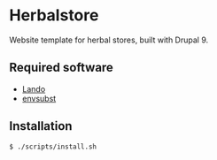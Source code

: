 # Herbalstore

Website template for herbal stores, built with Drupal 9.

## Required software

- [Lando](https://lando.dev)
- [envsubst](https://www.gnu.org/software/gettext/manual/html_node/envsubst-Invocation.html)

## Installation

```
$ ./scripts/install.sh
```
